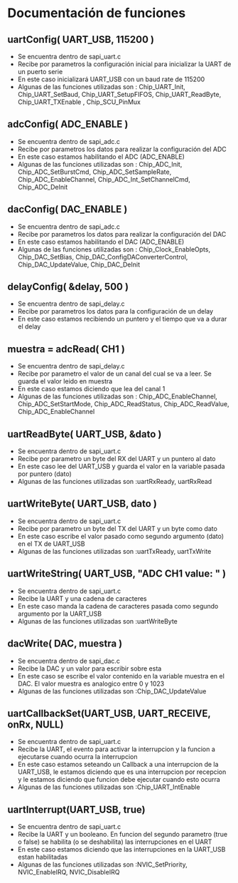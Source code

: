 <h1> Documentación de funciones </h1>

<h2> uartConfig( UART_USB, 115200 ) </h2>
<ul>
  <li> Se encuentra dentro de sapi_uart.c </li>
  <li> Recibe por parametros la configuración inicial para inicializar la UART de un puerto serie </li>
  <li> En este caso inicializará UART_USB con un baud rate de 115200 </li>
  <li> Algunas de las funciones utilizadas son : Chip_UART_Init, Chip_UART_SetBaud, Chip_UART_SetupFIFOS, Chip_UART_ReadByte, Chip_UART_TXEnable , Chip_SCU_PinMux </li>
</ul>

<h2> adcConfig( ADC_ENABLE ) </h2>
<ul>
  <li> Se encuentra dentro de sapi_adc.c </li>
  <li> Recibe por parametros los datos para realizar la configuración del ADC </li>
  <li> En este caso estamos habilitando el ADC (ADC_ENABLE) </li>
  <li> Algunas de las funciones utilizadas son : Chip_ADC_Init, Chip_ADC_SetBurstCmd, Chip_ADC_SetSampleRate, Chip_ADC_EnableChannel, Chip_ADC_Int_SetChannelCmd, Chip_ADC_DeInit
 </li>
</ul>

<h2> dacConfig( DAC_ENABLE  ) </h2>
<ul>
  <li> Se encuentra dentro de sapi_adc.c </li>
  <li> Recibe por parametros los datos para realizar la configuración del DAC </li>
  <li> En este caso estamos habilitando el DAC (ADC_ENABLE) </li>
  <li> Algunas de las funciones utilizadas son : Chip_Clock_EnableOpts, Chip_DAC_SetBias, Chip_DAC_ConfigDAConverterControl, Chip_DAC_UpdateValue, Chip_DAC_DeInit
 </li>
</ul>


<h2> delayConfig( &delay, 500 ) </h2>
<ul>
  <li> Se encuentra dentro de sapi_delay.c </li>
  <li> Recibe por parametros los datos para la configuración de un delay </li>
  <li> En este caso estamos recibiendo un puntero y el tiempo que va a durar el delay</li>
 </li>
</ul>

<h2> muestra = adcRead( CH1 ) </h2>
<ul>
  <li> Se encuentra dentro de sapi_delay.c </li>
  <li> Recibe por parametro el valor de un canal del cual se va a leer. Se guarda el valor leido en muestra</li>
  <li> En este caso estamos diciendo que lea del canal 1</li>
  <li> Algunas de las funciones utilizadas son : Chip_ADC_EnableChannel, Chip_ADC_SetStartMode, Chip_ADC_ReadStatus, Chip_ADC_ReadValue, Chip_ADC_EnableChannel
 </li>
</ul>

<h2> uartReadByte( UART_USB, &dato ) </h2>
<ul>
  <li> Se encuentra dentro de sapi_uart.c </li>
  <li> Recibe por parametro un byte del RX del UART y un puntero al dato</li>
  <li> En este caso lee del UART_USB y guarda el valor en la variable pasada por puntero (dato)</li>
  <li> Algunas de las funciones utilizadas son :uartRxReady, uartRxRead
 </li>
</ul>

<h2> uartWriteByte( UART_USB, dato ) </h2>
<ul>
  <li> Se encuentra dentro de sapi_uart.c </li>
  <li> Recibe por parametro un byte del TX del UART y un byte como dato</li>
  <li> En este caso escribe el valor pasado como segundo argumento (dato) en el TX de UART_USB</li>
  <li> Algunas de las funciones utilizadas son :uartTxReady, uartTxWrite
 </li>
</ul>

<h2> uartWriteString( UART_USB, "ADC CH1 value: " ) </h2>
<ul>
  <li> Se encuentra dentro de sapi_uart.c </li>
  <li> Recibe la UART y una cadena de caracteres</li>
  <li> En este caso manda la cadena de caracteres pasada como segundo argumento por la UART_USB</li>
  <li> Algunas de las funciones utilizadas son :uartWriteByte
 </li>
</ul>

<h2> dacWrite( DAC, muestra ) </h2>
<ul>
  <li> Se encuentra dentro de sapi_dac.c </li>
  <li> Recibe la DAC y un valor para escribir sobre esta</li>
  <li> En este caso se escribe el valor contenido en la variable muestra en el DAC. El valor muestra es analogico entre 0 y 1023 </li>
  <li> Algunas de las funciones utilizadas son :Chip_DAC_UpdateValue
 </li>
</ul>

<h2> uartCallbackSet(UART_USB, UART_RECEIVE, onRx, NULL) </h2>
<ul>
  <li> Se encuentra dentro de sapi_uart.c </li>
  <li> Recibe la UART, el evento para activar la interrupcion y la funcion a ejecutarse cuando ocurra la interrupcion </li>
  <li> En este caso estamos seteando un Callback a una interrupcion de la UART_USB, le estamos diciendo que es una interrupcion por recepcion y le estamos diciendo que funcion debe ejecutar cuando esto ocurra </li>
  <li> Algunas de las funciones utilizadas son :Chip_UART_IntEnable
 </li>
</ul>

<h2> uartInterrupt(UART_USB, true) </h2>
<ul>
  <li> Se encuentra dentro de sapi_uart.c </li>
  <li> Recibe la UART y un booleano. En funcion del segundo parametro (true o false) se habilita (o se deshabilita) las interrupciones en el UART </li>
  <li> En este caso estamos diciendo que las interrupciones en la UART_USB estan habilitadas</li>
  <li> Algunas de las funciones utilizadas son :NVIC_SetPriority, NVIC_EnableIRQ, NVIC_DisableIRQ
 </li>
</ul>
